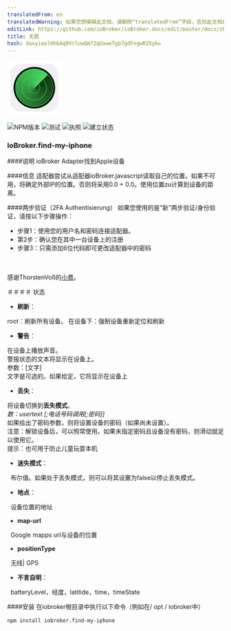 ```yaml
---
translatedFrom: en
translatedWarning: 如果您想编辑此文档，请删除“translatedFrom”字段，否则此文档将再次自动翻译
editLink: https://github.com/ioBroker/ioBroker.docs/edit/master/docs/zh-cn/adapterref/iobroker.find-my-iphone/README.md
title: 无题
hash: daxyieolHhbAq9VrluwQm72qUxweTgb7gdFxgwRZXyk=
---
```

![商标](../../../en/adapterref/iobroker.find-my-iphone/admin/find-my-iphone.png)

![NPM版本](http://img.shields.io/npm/v/iobroker.find-my-iphone.svg)
![测试](http://img.shields.io/travis/soef/ioBroker.find-my-iphone/master.svg)
![执照](https://img.shields.io/badge/license-MIT-blue.svg?style=flat)
![建立状态](https://ci.appveyor.com/api/projects/status/9n5s1wgam59b4fv9?svg=true)

### IoBroker.find-my-iphone
####说明
ioBroker Adapter找到Apple设备

####信息
适配器尝试从适配器ioBroker.javascript读取自己的位置。如果不可用，将确定外部IP的位置。否则将采用0.0 + 0.0。使用位置zu计算到设备的距离。

####两步验证（2FA Authentisierung）
如果您使用的是“新”两步验证/身份验证，请按以下步骤操作：

 - 步骤1：使用您的用户名和密码连接适配器。
 - 第2步：确认您在其中一台设备上的注册
 - 步骤3：只需添加6位代码即可更改适配器中的密码

<br><br>感谢ThorstenVoß的[小费](https://github.com/soef/ioBroker.find-my-iphone/issues/3#issuecomment-289200613)。

＃＃＃＃ 状态
-  **刷新**： <br>

root：刷新所有设备。
在设备下：强制设备重新定位和刷新

-  **警告**： <br>

在设备上播放声音。 <br>警报状态的文本将显示在设备上。 <br>参数：[文字] <br>文字是可选的。如果给定，它将显示在设备上

- **丢失**： <br>

将设备切换到**丢失模式**。 <br> *数：usertext [;电话号码调用[;密码]]* <br>如果给出了密码参数，则将设置设备的密码（如果尚未设置）。 <br>注意：解锁设备后，可以照常使用。如果未指定密码且设备没有密码，则滑动就足以使用它。 <br>提示：也可用于防止儿童玩耍本机

- **迷失模式**： <br>

  布尔值。如果处于丢失模式，则可以将其设置为false以停止丢失模式。

- **地点**： <br>

  设备位置的地址

- **map-url** <br>

  Google mapps url与设备的位置

- **positionType** <br>

  无线| GPS

-  **不言自明**： <br>

  batteryLevel，经度，latitide，time，timeState

####安装
在iobroker根目录中执行以下命令（例如在/ opt / iobroker中）

```
npm install iobroker.find-my-iphone
```

<!--

## License
The MIT License (MIT)

Copyright (c) 2016-2017 soef <soef@gmx.net>

Permission is hereby granted, free of charge, to any person obtaining a copy
of this software and associated documentation files (the "Software"), to deal
in the Software without restriction, including without limitation the rights
to use, copy, modify, merge, publish, distribute, sublicense, and/or sell
copies of the Software, and to permit persons to whom the Software is
furnished to do so, subject to the following conditions:

The above copyright notice and this permission notice shall be included in
all copies or substantial portions of the Software.

THE SOFTWARE IS PROVIDED "AS IS", WITHOUT WARRANTY OF ANY KIND, EXPRESS OR
IMPLIED, INCLUDING BUT NOT LIMITED TO THE WARRANTIES OF MERCHANTABILITY,
FITNESS FOR A PARTICULAR PURPOSE AND NONINFRINGEMENT. IN NO EVENT SHALL THE
AUTHORS OR COPYRIGHT HOLDERS BE LIABLE FOR ANY CLAIM, DAMAGES OR OTHER
LIABILITY, WHETHER IN AN ACTION OF CONTRACT, TORT OR OTHERWISE, ARISING FROM,
OUT OF OR IN CONNECTION WITH THE SOFTWARE OR THE USE OR OTHER DEALINGS IN
THE SOFTWARE.
-->